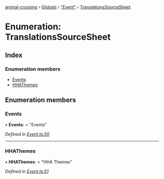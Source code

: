 [animal-crossing](../README.md) › [Globals](../globals.md) › ["Event"](../modules/_event_.md) › [TranslationsSourceSheet](_event_.translationssourcesheet.md)

# Enumeration: TranslationsSourceSheet

## Index

### Enumeration members

* [Events](_event_.translationssourcesheet.md#events)
* [HHAThemes](_event_.translationssourcesheet.md#hhathemes)

## Enumeration members

###  Events

• **Events**: = "Events"

*Defined in [Event.ts:50](https://github.com/Norviah/animal-crossing/blob/4ad5c16/module/types/Event.ts#L50)*

___

###  HHAThemes

• **HHAThemes**: = "HHA Themes"

*Defined in [Event.ts:51](https://github.com/Norviah/animal-crossing/blob/4ad5c16/module/types/Event.ts#L51)*
